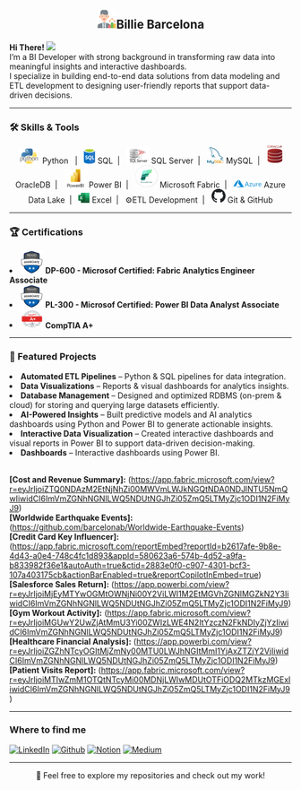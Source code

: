 # <h2 align="center"><img src="Images/Data Scientist.png" width="35px">Billie Barcelona </h2>

<p align="Left">
  <b>Hi There!</b> <img src="https://media.giphy.com/media/hvRJCLFzcasrR4ia7z/giphy.gif" width="25">
  <br>
  I’m a BI Developer with strong background in transforming raw data into meaningful insights and interactive dashboards.<br>
  I specialize in building end-to-end data solutions from data modeling and ETL development to designing user-friendly reports that support data-driven decisions.
</p>

---

<h3>🛠 Skills & Tools</h3>
<p align="center">
  <img src="Images/Python.jpg" width="40px"> Python &nbsp; | &nbsp;&nbsp;<img src="Images/SQL.png" width="20px"> SQL &nbsp;| &nbsp;&nbsp;<img src="Images/SQLServer.jpg" width="40px"> SQL Server &nbsp;| &nbsp;&nbsp;<img src="Images/MYSQL.png" width="30px"> MySQL &nbsp;| &nbsp;&nbsp;<img src="Images/Oracle.jpg" width="30px"> OracleDB &nbsp;| &nbsp;&nbsp;<img src="Images/Power BI.jpg" width="40px"> Power BI &nbsp;| &nbsp;&nbsp;<img src="Images/Fabric.png" width="40px"> Microsoft Fabric &nbsp;| &nbsp;&nbsp;<img src="Images/Azure.png" width="50px"> Azure Data Lake &nbsp;| &nbsp;&nbsp;<img src="Images/Excel.png" width="20px"> Excel &nbsp;| &nbsp;&nbsp;⚙️ETL Development &nbsp;| &nbsp;&nbsp;<img src="Images/Github.png" width="25px"> Git & GitHub
</p>

---

<h3>🏆 Certifications</h3>
  <li><img src="Images/License Logo.png" width="40px"> <b>DP-600 - Microsof Certified: Fabric Analytics Engineer Associate</b></li>
  <li><img src="Images/License Logo.png" width="40px">  <b>PL-300 - Microsof Certified: Power BI Data Analyst Associate</b></li>
  <li><img src="Images/A+.png" width="40px"> <b>CompTIA A+</b></li>
  
---

<h3>📂 Featured Projects</h3>
  <li><b>Automated ETL Pipelines</b> – Python & SQL pipelines for data integration.</li>
  <li><b>Data Visualizations</b> – Reports & visual dashboards for analytics insights.</li>
  <li><b>Database Management</b> – Designed and optimized RDBMS (on-prem & cloud) for storing and querying large datasets efficiently.</li>
  <li><b>AI-Powered Insights</b> – Built predictive models and AI analytics dashboards using Python and Power BI to generate actionable insights.</li>
  <li><b>Interactive Data Visualization</b> – Created interactive dashboards and visual reports in Power BI to support data-driven decision-making.</li>
  <li><b>Dashboards</b> – Interactive dashboards using Power BI.</li>&nbsp;&nbsp;&nbsp;

  <b>[Cost and Revenue Summary]:</b> (https://app.fabric.microsoft.com/view?r=eyJrIjoiZTQ0NDAzM2EtNjNhZi00MWVmLWJkNGQtNDA0NDJlNTU5NmQwIiwidCI6ImVmZGNhNGNlLWQ5NDUtNGJhZi05ZmQ5LTMyZjc1ODI1N2FiMyJ9)  
  <b>[Worldwide Earthquake Events]:</b> (https://github.com/barcelonab/Worldwide-Earthquake-Events)  
  <b>[Credit Card Key Influencer]:</b> (https://app.fabric.microsoft.com/reportEmbed?reportId=b2617afe-9b8e-4d43-a0e4-748c4fc1d893&appId=580623a6-574b-4d52-a9fa-b833982f36e1&autoAuth=true&ctid=2883e0f0-c907-4301-bcf3-107a403175cb&actionBarEnabled=true&reportCopilotInEmbed=true)  
  <b>[Salesforce Sales Return]:</b> (https://app.powerbi.com/view?r=eyJrIjoiMjEyMTYwOGMtOWNjNi00Y2ViLWI1M2EtMGVhZGNlMGZkN2Y3IiwidCI6ImVmZGNhNGNlLWQ5NDUtNGJhZi05ZmQ5LTMyZjc1ODI1N2FiMyJ9)  
  <b>[Gym Workout Activity]:</b> (https://app.fabric.microsoft.com/view?r=eyJrIjoiMGUwY2UwZjAtMmU3Yi00ZWIzLWE4N2ItYzczN2FkNDIyZjYzIiwidCI6ImVmZGNhNGNlLWQ5NDUtNGJhZi05ZmQ5LTMyZjc1ODI1N2FiMyJ9)  
  <b>[Healthcare Financial Analysis]:</b> (https://app.powerbi.com/view?r=eyJrIjoiZGZhNTcyOGItMjZmNy00MTU0LWJhNGItMmI1YjAxZTZjY2VjIiwidCI6ImVmZGNhNGNlLWQ5NDUtNGJhZi05ZmQ5LTMyZjc1ODI1N2FiMyJ9)  
  <b>[Patient Visits Report]:</b> (https://app.fabric.microsoft.com/view?r=eyJrIjoiMTIwZmM1OTQtNTcyMi00MDNjLWIwMDUtOTFiODQ2MTkzMGExIiwidCI6ImVmZGNhNGNlLWQ5NDUtNGJhZi05ZmQ5LTMyZjc1ODI1N2FiMyJ9)  
    
---
<h3>Where to find me</h3>
<p><a href="https://www.linkedin.com/in/billie-barcelona" target="_blank"><img alt="LinkedIn" src="https://img.shields.io/badge/LinkedIn-%230077B5.svg?&style=for-the-badge&logo=linkedin&logoColor=white" /></a> <a href="https://github.com/barcelonab" target="_blank"><img alt="Github" src="https://img.shields.io/badge/GitHub-%2312100E.svg?&style=for-the-badge&logo=Github&logoColor=white" /></a> <a href="https://www.notion.so/Billie-Barcelona-BI-Developer-IT-Administrator-2752a80f72ee80759ca5f107bb18f673?pvs=12"><img alt="Notion" src="https://img.shields.io/badge/Notion-%23000000.svg?&style=for-the-badge&logo=notion&logoColor=white" /></a> <a href="https://medium.com/@th.guibert" target="_blank"><img alt="Medium" src="https://img.shields.io/badge/medium-%2312100E.svg?&style=for-the-badge&logo=medium&logoColor=white" /></a>
</p>

---

<p align="center">
  🚀 Feel free to explore my repositories and check out my work!
</p>
   </p>



